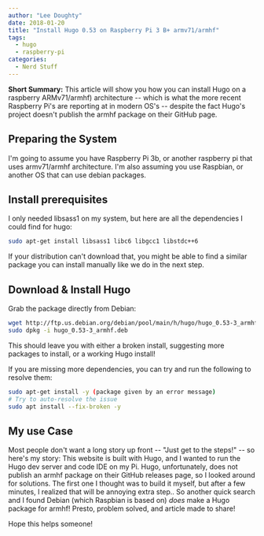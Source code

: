 ```yaml
---
author: "Lee Doughty"
date: 2018-01-20
title: "Install Hugo 0.53 on Raspberry Pi 3 B+ armv71/armhf"
tags:
  - hugo
  - raspberry-pi
categories:
  - Nerd Stuff
---
```


**Short Summary:** This article will show you how you can install Hugo on a raspberry ARMv71/armhf) architecture -- which is what the more recent Raspberry Pi's are reporting at in modern OS's -- despite the fact Hugo's project doesn't publish the armhf package on their GitHub page.

<!--more-->

## Preparing the System

I'm going to assume you have Raspberry Pi 3b, or another raspberry pi that uses armv71/armhf architecture. I'm also assuming you use Raspbian, or another OS that can use debian packages.

## Install prerequisites

I only needed libsass1 on my system, but here are all the dependencies I could find for hugo:

```bash
sudo apt-get install libsass1 libc6 libgcc1 libstdc++6
```

If your distribution can't download that, you might be able to find a similar package you can install manually like we do in the next step.

## Download & Install Hugo

Grab the package directly from Debian:

```bash
wget http://ftp.us.debian.org/debian/pool/main/h/hugo/hugo_0.53-3_armhf.deb
sudo dpkg -i hugo_0.53-3_armhf.deb
```

This should leave you with either a broken install, suggesting more packages to install, or a working Hugo install!

If you are missing more dependencies, you can try and run the following to resolve them:

```bash
sudo apt-get install -y (package given by an error message)
# Try to auto-resolve the issue
sudo apt install --fix-broken -y
```

## My use Case

Most people don't want a long story up front -- "Just get to the steps!" -- so here's my story: This website is built with Hugo, and I wanted to run the Hugo dev server and code IDE on my Pi. Hugo, unfortunately, does not publish an armhf package on their GitHub releases page, so I looked around for solutions. The first one I thought was to build it myself, but after a few minutes, I realized that will be annoying extra step.. So another quick search and I found Debian (which Raspbian is based on) _does_ make a Hugo package for armhf! Presto, problem solved, and article made to share!

Hope this helps someone!
